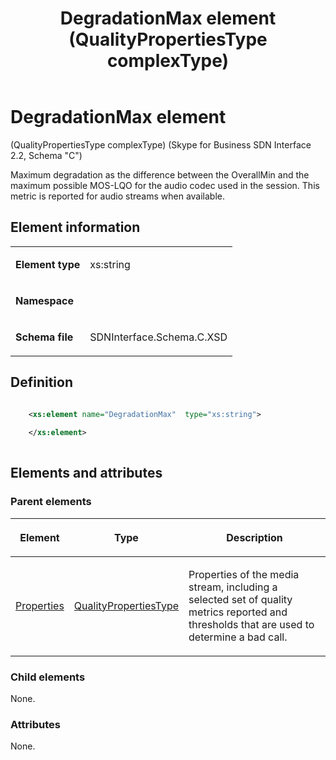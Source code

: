 ﻿---
title: DegradationMax element (QualityPropertiesType complexType) 
TOCTitle: DegradationMax element
ms:assetid: d125cc87-0dad-f252-89c2-b576b5debbca
ms:mtpsurl: https://msdn.microsoft.com/library/Mt404739(v=office.16)
ms:contentKeyID: 68250652
ms.date: 08/24/2015
mtps_version: v=office.16
dev_langs:
- xml
---

# DegradationMax element 

(QualityPropertiesType complexType) (Skype for Business SDN Interface 2.2, Schema "C")

Maximum degradation as the difference between the OverallMin and the maximum possible MOS-LQO for the audio codec used in the session. This metric is reported for audio streams when available.

## Element information

<table>
<colgroup>
<col />
<col />
</colgroup>
<tbody>
<tr class="odd">
<td><p><strong>Element type</strong></p></td>
<td><p>xs:string</p></td>
</tr>
<tr class="even">
<td><p><strong>Namespace</strong></p></td>
<td><p></p></td>
</tr>
<tr class="odd">
<td><p><strong>Schema file</strong></p></td>
<td><p>SDNInterface.Schema.C.XSD</p></td>
</tr>
</tbody>
</table>


## Definition

```xml

    <xs:element name="DegradationMax"  type="xs:string">
    
    </xs:element>
  
```

## Elements and attributes

### Parent elements

<table>
<colgroup>
<col />
<col />
<col />
</colgroup>
<thead>
<tr class="header">
<th><p>Element</p></th>
<th><p>Type</p></th>
<th><p>Description</p></th>
</tr>
</thead>
<tbody>
<tr class="odd">
<td><p><a href="properties-element-qualitytype-complextype-skype-for-business-sdn-interface-2-2-schema-c.md">Properties</a></p></td>
<td><p><a href="qualitypropertiestype-complextype-skype-for-business-sdn-interface-2-2-schema-c.md">QualityPropertiesType</a></p></td>
<td><p>Properties of the media stream, including a selected set of quality metrics reported and thresholds that are used to determine a bad call.</p></td>
</tr>
</tbody>
</table>


### Child elements

None.

### Attributes

None.

